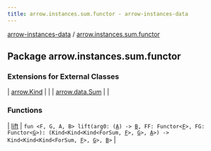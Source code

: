 ```yaml
---
title: arrow.instances.sum.functor - arrow-instances-data
---
```


[arrow-instances-data](../index.html) / [arrow.instances.sum.functor](./index.html)

## Package arrow.instances.sum.functor

### Extensions for External Classes

| [arrow.Kind](arrow.-kind/index.html) |  |
| [arrow.data.Sum](arrow.data.-sum/index.html) |  |

### Functions

| [lift](lift.html) | `fun <F, G, A, B> lift(arg0: (`[`A`](lift.html#A)`) -> `[`B`](lift.html#B)`, FF: Functor<`[`F`](lift.html#F)`>, FG: Functor<`[`G`](lift.html#G)`>): (Kind<Kind<Kind<ForSum, `[`F`](lift.html#F)`>, `[`G`](lift.html#G)`>, `[`A`](lift.html#A)`>) -> Kind<Kind<Kind<ForSum, `[`F`](lift.html#F)`>, `[`G`](lift.html#G)`>, `[`B`](lift.html#B)`>` |

